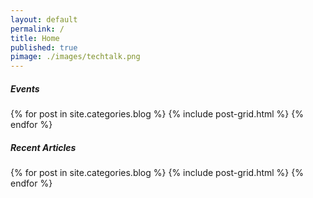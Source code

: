 ```yaml
---
layout: default
permalink: /
title: Home
published: true
pimage: ./images/techtalk.png
---
```

<h5>Events</h5>
<div class="tiles">
{% for post in site.categories.blog %}
	{% include post-grid.html %}
{% endfor %}
</div>

<h5>Recent Articles</h5>
<div class="tiles">
{% for post in site.categories.blog %}
	{% include post-grid.html %}
{% endfor %}
</div>